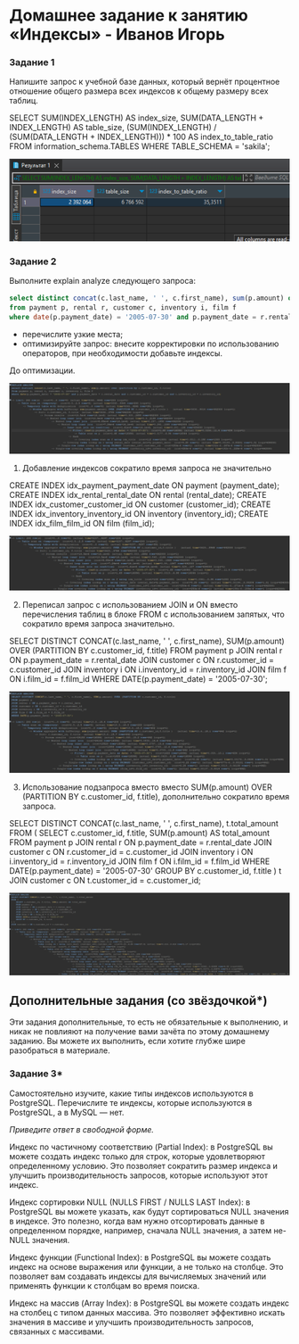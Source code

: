 # Домашнее задание к занятию «Индексы» - Иванов Игорь



### Задание 1

Напишите запрос к учебной базе данных, который вернёт процентное отношение общего размера всех индексов к общему размеру всех таблиц.

SELECT SUM(INDEX_LENGTH) AS index_size, SUM(DATA_LENGTH + INDEX_LENGTH) AS table_size, (SUM(INDEX_LENGTH) / (SUM(DATA_LENGTH + INDEX_LENGTH))) * 100 AS index_to_table_ratio FROM information_schema.TABLES WHERE TABLE_SCHEMA = 'sakila';

![sql](https://github.com/gaming4funNel/sdb-homework-12-05/blob/main/img/sql1.png)

### Задание 2

Выполните explain analyze следующего запроса:
```sql
select distinct concat(c.last_name, ' ', c.first_name), sum(p.amount) over (partition by c.customer_id, f.title)
from payment p, rental r, customer c, inventory i, film f
where date(p.payment_date) = '2005-07-30' and p.payment_date = r.rental_date and r.customer_id = c.customer_id and i.inventory_id = r.inventory_id
```
- перечислите узкие места;
- оптимизируйте запрос: внесите корректировки по использованию операторов, при необходимости добавьте индексы.

До оптимизации.

![sql](https://github.com/gaming4funNel/sdb-homework-12-05/blob/main/img/before.png)

1. Добавление индексов сократило время запроса не значительно

CREATE INDEX idx_payment_payment_date ON payment (payment_date);
CREATE INDEX idx_rental_rental_date ON rental (rental_date);
CREATE INDEX idx_customer_customer_id ON customer (customer_id);
CREATE INDEX idx_inventory_inventory_id ON inventory (inventory_id);
CREATE INDEX idx_film_film_id ON film (film_id);

![sql](https://github.com/gaming4funNel/sdb-homework-12-05/blob/main/img/index1.png)

2. Переписал запрос с использованием JOIN и ON вместо перечисления таблиц в блоке FROM с использованием запятых, что сократило время запроса значительно.

SELECT DISTINCT CONCAT(c.last_name, ' ', c.first_name), SUM(p.amount) OVER (PARTITION BY c.customer_id, f.title)
FROM payment p
JOIN rental r ON p.payment_date = r.rental_date
JOIN customer c ON r.customer_id = c.customer_id
JOIN inventory i ON i.inventory_id = r.inventory_id
JOIN film f ON i.film_id = f.film_id
WHERE DATE(p.payment_date) = '2005-07-30';

![sql](https://github.com/gaming4funNel/sdb-homework-12-05/blob/main/img/index2.png)

3. Использование подзапроса вместо вместо SUM(p.amount) OVER (PARTITION BY c.customer_id, f.title), дополнительно сократило время запроса.

SELECT DISTINCT CONCAT(c.last_name, ' ', c.first_name), t.total_amount
FROM (
    SELECT c.customer_id, f.title, SUM(p.amount) AS total_amount
    FROM payment p
    JOIN rental r ON p.payment_date = r.rental_date
    JOIN customer c ON r.customer_id = c.customer_id
    JOIN inventory i ON i.inventory_id = r.inventory_id
    JOIN film f ON i.film_id = f.film_id
    WHERE DATE(p.payment_date) = '2005-07-30'
    GROUP BY c.customer_id, f.title
) t
JOIN customer c ON t.customer_id = c.customer_id;

![sql](https://github.com/gaming4funNel/sdb-homework-12-05/blob/main/img/index3.png)

## Дополнительные задания (со звёздочкой*)
Эти задания дополнительные, то есть не обязательные к выполнению, и никак не повлияют на получение вами зачёта по этому домашнему заданию. Вы можете их выполнить, если хотите глубже шире разобраться в материале.

### Задание 3*

Самостоятельно изучите, какие типы индексов используются в PostgreSQL. Перечислите те индексы, которые используются в PostgreSQL, а в MySQL — нет.

*Приведите ответ в свободной форме.*

Индекс по частичному соответствию (Partial Index): в PostgreSQL вы можете создать индекс только для строк, которые удовлетворяют определенному условию. Это позволяет сократить размер индекса и улучшить производительность запросов, которые используют этот индекс.

Индекс сортировки NULL (NULLS FIRST / NULLS LAST Index): в PostgreSQL вы можете указать, как будут сортироваться NULL значения в индексе. Это полезно, когда вам нужно отсортировать данные в определенном порядке, например, сначала NULL значения, а затем не-NULL значения.

Индекс функции (Functional Index): в PostgreSQL вы можете создать индекс на основе выражения или функции, а не только на столбце. Это позволяет вам создавать индексы для вычисляемых значений или применять функции к столбцам во время поиска.

Индекс на массив (Array Index): в PostgreSQL вы можете создать индекс на столбец с типом данных массива. Это позволяет эффективно искать значения в массиве и улучшить производительность запросов, связанных с массивами.

